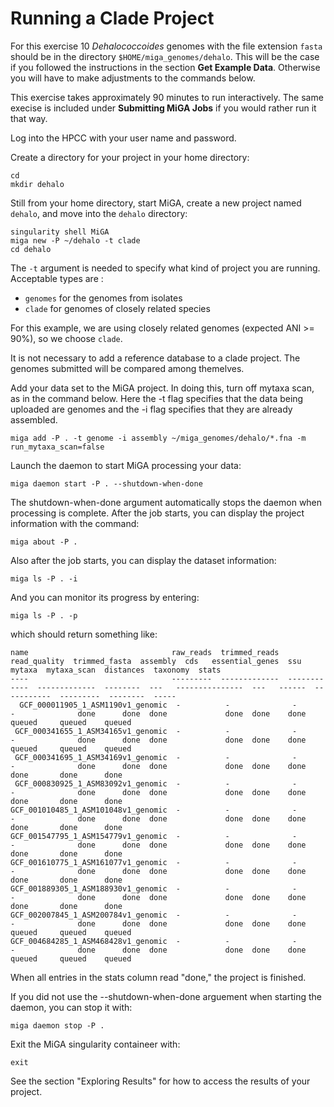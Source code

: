 # Running a Clade Project

For this exercise 10 _Dehalococcoides_ genomes with the file extension `fasta` should be in the directory `$HOME/miga_genomes/dehalo`. This will be the case if you followed the instructions in the section **Get Example Data**. Otherwise you will have to make adjustments to the commands below.

This exercise takes approximately 90 minutes to run interactively. The same execise is included under **Submitting MiGA Jobs** if you would rather run it that way.

Log into the HPCC with your user name and password.

Create a directory for your project in your home directory:

```text
cd
mkdir dehalo
```

Still from your home directory, start MiGA, create a new project named `dehalo`, and move into the `dehalo` directory:

```text
singularity shell MiGA
miga new -P ~/dehalo -t clade
cd dehalo
```

The `-t` argument is needed to specify what kind of project you are running. Acceptable types are :

* `genomes` for the genomes from isolates
* `clade` for genomes of closely related species

For this example, we are using closely related genomes \(expected ANI &gt;= 90%\), so we choose `clade`.

It is not necessary to add a reference database to a clade project. The genomes submitted will be compared among themelves.

Add your data set to the MiGA project. In doing this, turn off mytaxa scan, as in the command below. Here the -t flag specifies that the data being uploaded are genomes and the -i flag specifies that they are already assembled.

```text
miga add -P . -t genome -i assembly ~/miga_genomes/dehalo/*.fna -m run_mytaxa_scan=false
```

Launch the daemon to start MiGA processing your data:

```text
miga daemon start -P . --shutdown-when-done
```

The shutdown-when-done argument automatically stops the daemon when processing is complete. After the job starts, you can display the project information with the command:

```text
miga about -P .
```

Also after the job starts, you can display the dataset information:

```text
miga ls -P . -i
```

And you can monitor its progress by entering:

```text
miga ls -P . -p
```

which should return something like:

```text
name                                raw_reads  trimmed_reads  read_quality  trimmed_fasta  assembly  cds   essential_genes  ssu   mytaxa  mytaxa_scan  distances  taxonomy  stats
----                                ---------  -------------  ------------  -------------  --------  ---   ---------------  ---   ------  -----------  ---------  --------  -----
  GCF_000011905_1_ASM1190v1_genomic  -          -              -             -              done      done  done             done  done    done         queued     queued    queued
 GCF_000341655_1_ASM34165v1_genomic  -          -              -             -              done      done  done             done  done    done         queued     queued    queued
 GCF_000341695_1_ASM34169v1_genomic  -          -              -             -              done      done  done             done  done    done         done       done      done
 GCF_000830925_1_ASM83092v1_genomic  -          -              -             -              done      done  done             done  done    done         done       done      done
GCF_001010485_1_ASM101048v1_genomic  -          -              -             -              done      done  done             done  done    done         done       done      done
GCF_001547795_1_ASM154779v1_genomic  -          -              -             -              done      done  done             done  done    done         done       done      done
GCF_001610775_1_ASM161077v1_genomic  -          -              -             -              done      done  done             done  done    done         done       done      done
GCF_001889305_1_ASM188930v1_genomic  -          -              -             -              done      done  done             done  done    done         done       done      done
GCF_002007845_1_ASM200784v1_genomic  -          -              -             -              done      done  done             done  done    done         queued     queued    queued
GCF_004684285_1_ASM468428v1_genomic  -          -              -             -              done      done  done             done  done    done         queued     queued    queued
```

When all entries in the stats column read "done," the project is finished.

If you did not use the --shutdown-when-done arguement when starting the daemon, you can stop it with:

```text
miga daemon stop -P .
```

Exit the MiGA singularity containeer with:

```text
exit
```

See the section "Exploring Results" for how to access the results of your project.

